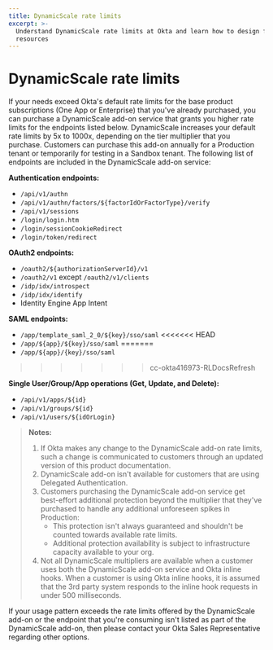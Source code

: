 ```yaml
---
title: DynamicScale rate limits
excerpt: >-
  Understand DynamicScale rate limits at Okta and learn how to design for efficient use of
  resources
---
```


# DynamicScale rate limits

If your needs exceed Okta's default rate limits for the base product subscriptions (One App or Enterprise) that you've already purchased, you can purchase a DynamicScale add-on service that grants you higher rate limits for the endpoints listed below. DynamicScale increases your default rate limits by 5x to 1000x, depending on the tier multiplier that you purchase. Customers can purchase this add-on annually for a Production tenant or temporarily for testing in a Sandbox tenant. The following list of endpoints are included in the DynamicScale add-on service:

**Authentication endpoints:**

* `/api/v1/authn`
* `/api/v1/authn/factors/${factorIdOrFactorType}/verify`
* `/api/v1/sessions`
* `/login/login.htm`
* `/login/sessionCookieRedirect`
* `/login/token/redirect`

**OAuth2 endpoints:**

* `/oauth2/${authorizationServerId}/v1`
* `/oauth2/v1` except `/oauth2/v1/clients`
* `/idp/idx/introspect` <ApiLifecycle access="ie" />
* `/idp/idx/identify` <ApiLifecycle access="ie" />
* Identity Engine App Intent <ApiLifecycle access="ie" />

**SAML endpoints:**

* `/app/template_saml_2_0/${key}/sso/saml`
<<<<<<< HEAD
* `/app/${app}/${key}/sso/saml`
=======
* `/app/${app}/{key}/sso/saml`
>>>>>>> cc-okta416973-RLDocsRefresh

**Single User/Group/App operations (Get, Update, and Delete):**

* `/api/v1/apps/${id}`&#160;
* `/api/v1/groups/${id}`&#160;
* `/api/v1/users/${idOrLogin}`&#160;

> **Notes:**
>
> 1. If Okta makes any change to the DynamicScale add-on rate limits, such a change is communicated to customers through an updated version of this product documentation.
> 2. DynamicScale add-on isn't available for customers that are using Delegated Authentication.
> 3. Customers purchasing the DynamicScale add-on service get best-effort additional protection beyond the multiplier that they've purchased to handle any additional unforeseen spikes in Production:
>     * This protection isn't always guaranteed and shouldn't be counted towards available rate limits.
>     * Additional protection availability is subject to infrastructure capacity available to your org.
> 4. Not all DynamicScale multipliers are available when a customer uses both the DynamicScale add-on service and Okta inline hooks. When a customer is using Okta inline hooks, it is assumed that the 3rd party system responds to the inline hook requests in under 500 milliseconds.
>

If your usage pattern exceeds the rate limits offered by the DynamicScale add-on or the endpoint that you're consuming isn't listed as part of the DynamicScale add-on, then please contact your Okta Sales Representative regarding other options.
